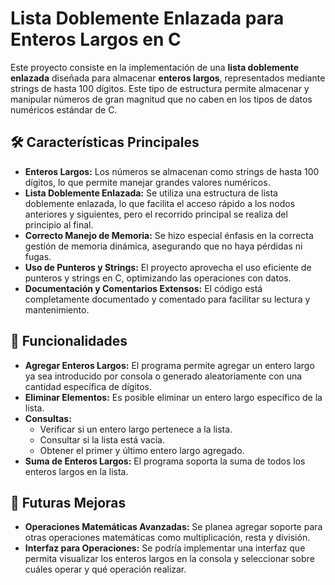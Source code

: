 # Lista Doblemente Enlazada para Enteros Largos en C

Este proyecto consiste en la implementación de una **lista doblemente enlazada** diseñada para almacenar **enteros largos**, representados mediante strings de hasta 100 dígitos. Este tipo de estructura permite almacenar y manipular números de gran magnitud que no caben en los tipos de datos numéricos estándar de C.

## 🛠️ Características Principales

- **Enteros Largos:** Los números se almacenan como strings de hasta 100 dígitos, lo que permite manejar grandes valores numéricos.
- **Lista Doblemente Enlazada:** Se utiliza una estructura de lista doblemente enlazada, lo que facilita el acceso rápido a los nodos anteriores y siguientes, pero el recorrido principal se realiza del principio al final.
- **Correcto Manejo de Memoria:** Se hizo especial énfasis en la correcta gestión de memoria dinámica, asegurando que no haya pérdidas ni fugas.
- **Uso de Punteros y Strings:** El proyecto aprovecha el uso eficiente de punteros y strings en C, optimizando las operaciones con datos.
- **Documentación y Comentarios Extensos:** El código está completamente documentado y comentado para facilitar su lectura y mantenimiento.

## 🚀 Funcionalidades

- **Agregar Enteros Largos:** El programa permite agregar un entero largo ya sea introducido por consola o generado aleatoriamente con una cantidad específica de dígitos.
- **Eliminar Elementos:** Es posible eliminar un entero largo específico de la lista.
- **Consultas:** 
  - Verificar si un entero largo pertenece a la lista.
  - Consultar si la lista está vacía.
  - Obtener el primer y último entero largo agregado.
- **Suma de Enteros Largos:** El programa soporta la suma de todos los enteros largos en la lista.

## 🔧 Futuras Mejoras

- **Operaciones Matemáticas Avanzadas:** Se planea agregar soporte para otras operaciones matemáticas como multiplicación, resta y división.
- **Interfaz para Operaciones:** Se podría implementar una interfaz que permita visualizar los enteros largos en la consola y seleccionar sobre cuáles operar y qué operación realizar.
